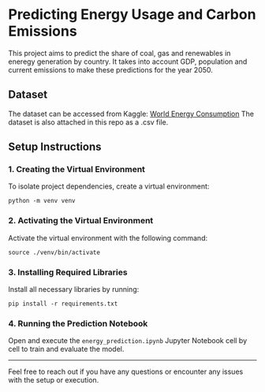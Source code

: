 # Predicting Energy Usage and Carbon Emissions

This project aims to predict the share of coal, gas and renewables in eneregy generation by country. It takes into account GDP, population and current emissions to make these predictions for the year 2050. 

## Dataset

The dataset can be accessed from Kaggle:
[World Energy Consumption](https://www.kaggle.com/datasets/pralabhpoudel/world-energy-consumption)
The dataset is also attached in this repo as a .csv file.

## Setup Instructions

### 1. Creating the Virtual Environment

To isolate project dependencies, create a virtual environment:

```
python -m venv venv
```

### 2. Activating the Virtual Environment

Activate the virtual environment with the following command:

```
source ./venv/bin/activate
```

### 3. Installing Required Libraries

Install all necessary libraries by running:

```
pip install -r requirements.txt
```

### 4. Running the Prediction Notebook

Open and execute the `energy_prediction.ipynb` Jupyter Notebook cell by cell to train and evaluate the model.

---
Feel free to reach out if you have any questions or encounter any issues with the setup or execution.
